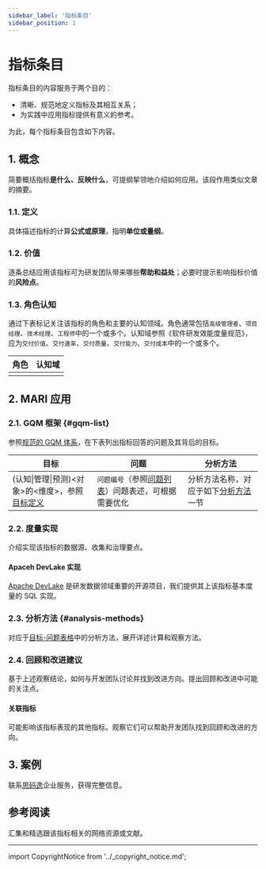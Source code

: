 ```yaml
---
sidebar_label: '指标条目'
sidebar_position: 1
---
```


# 指标条目

指标条目的内容服务于两个目的：
- 清晰、规范地定义指标及其相互关系；
- 为实践中应用指标提供有意义的参考。

为此，每个指标条目包含如下内容。

## 1. 概念

简要概括指标**是什么、反映什么**，可提纲挈领地介绍如何应用。该段作用类似文章的摘要。

### 1.1. 定义

具体描述指标的计算**公式或原理**，指明**单位或量纲**。

### 1.2. 价值

逐条总结应用该指标可为研发团队带来哪些**帮助和益处**；必要时提示影响指标价值的**风险点**。

### 1.3. 角色认知

通过下表标记关注该指标的角色和主要的认知领域。角色通常包括`高级管理者`、`项目经理`、`技术经理`、`工程师`中的一个或多个。认知域参照《软件研发效能度量规范》，应为`交付价值`、`交付速率`、`交付质量`、`交付能力`、`交付成本`中的一个或多个。

| 角色 | 认知域 |
| --- | --- |
|  |  |

## 2. MARI 应用

### 2.1. GQM 框架 {#gqm-list}

参照[规范的 GQM 体系](../metrics-sys/gqm.md)，在下表列出指标回答的问题及其背后的目标。

| 目标 | 问题 | 分析方法 |
| --- | --- | --- |
| (认知\|管理\|预测)<对象>的<维度>，参照[目标定义](../metrics-sys/gqm.md#standard-goals) | `问题编号`（参照[问题列表](../metrics-sys/gqm.md#standard-questions)）问题表述，可根据需要优化 | 分析方法名称，对应于如下[分析方法](#analysis-methods)一节 |

### 2.2. 度量实现

介绍实现该指标的数据源、收集和治理要点。

#### Apaceh DevLake 实现

[Apache DevLake](https://devlake.apache.org/) 是研发数据领域重要的开源项目，我们提供其上该指标基本度量的 SQL 实现。

### 2.3. 分析方法 {#analysis-methods}

对应于[目标-问题表格](#gqm-list)中的分析方法，展开详述计算和观察方法。

### 2.4. 回顾和改进建议

基于上述观察结论，如何与开发团队讨论并找到改进方向。提出回顾和改进中可能的关注点。

#### 关联指标

可能影响该指标表现的其他指标。观察它们可以帮助开发团队找到回顾和改进的方向。

## 3. 案例

联系[思码逸](https://www.merico.cn)企业服务，获得完整信息。

## 参考阅读

汇集和精选跟该指标相关的网络资源或文献。

---

import CopyrightNotice from '../_copyright_notice.md';

<small><CopyrightNotice /></small>